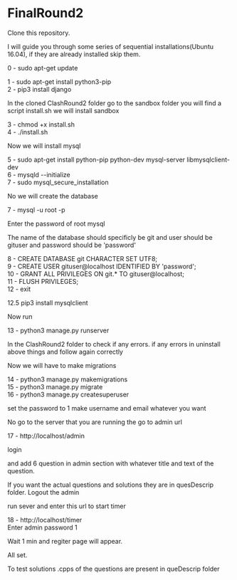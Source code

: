 # FinalRound2

Clone this repository.

I will guide you through some series of sequential installations(Ubuntu 16.04), if they are already installed skip them.

0 - sudo apt-get update

1 - sudo apt-get install python3-pip<br>
2 - pip3 install django

In the cloned ClashRound2 folder go to the sandbox folder you will find a script install.sh
we will install sandbox

3 - chmod +x install.sh<br>
4 - ./install.sh

Now we will install mysql

5 - sudo apt-get install python-pip python-dev mysql-server libmysqlclient-dev<br>
6 - mysqld --initialize<br>
7 - sudo mysql_secure_installation<br>


No we will create the database

7 - mysql -u root -p<br>

Enter the password of root mysql

The name of the database should specificly be git and user should be gituser and password should be 'password'

8 - CREATE DATABASE git CHARACTER SET UTF8;<br>
9 - CREATE USER gituser@localhost IDENTIFIED BY 'password';<br>
10 - GRANT ALL PRIVILEGES ON git.* TO gituser@localhost;<br>
11 - FLUSH PRIVILEGES;<br>
12 - exit<br>

12.5 pip3 install mysqlclient<br>

Now run

13 - python3 manage.py runserver <br>
 
In the ClashRound2 folder to check if any errors.
if any errors in uninstall above things and follow again correctly

Now we will have to make migrations

14 - python3 manage.py makemigrations<br>
15 - python3 manage.py migrate<br>
16 - python3 manage.py createsuperuser<br>

set the password to 1 
make username and email whatever you want

No go to the server that you are running the go to admin url

17 - http://localhost/admin<br>

login

and add 6 question in admin section with whatever title and text of the question.

If you want the actual questions and solutions they are in quesDescrip folder.
Logout the admin

run sever and enter this url to start timer

18 - http://localhost/timer   <br>  Enter admin password 1

Wait 1 min and regiter page will appear.

All set.

To test solutions .cpps of the questions are present in queDescrip folder

